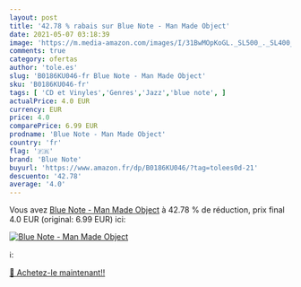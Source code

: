 ```yaml
---
layout: post
title: '42.78 % rabais sur Blue Note - Man Made Object'
date: 2021-05-07 03:18:39
image: 'https://m.media-amazon.com/images/I/31BwMOpKoGL._SL500_._SL400_.jpg'
comments: true
category: ofertas
author: 'tole.es'
slug: 'B0186KU046-fr Blue Note - Man Made Object'
sku: 'B0186KU046-fr'
tags: [ 'CD et Vinyles','Genres','Jazz','blue note', ]
actualPrice: 4.0 EUR
currency: EUR
price: 4.0
comparePrice: 6.99 EUR
prodname: 'Blue Note - Man Made Object'
country: 'fr'
flag: '🇫🇷'
brand: 'Blue Note'
buyurl: 'https://www.amazon.fr/dp/B0186KU046/?tag=tolees0d-21'
descuento: '42.78'
average: '4.0'
---
```


Vous avez [Blue Note - Man Made Object](https://www.amazon.fr/dp/B0186KU046/?tag=tolees0d-21)  à  42.78 % de réduction, prix final  4.0 EUR (original: 6.99 EUR) ici:

[![Blue Note - Man Made Object](https://m.media-amazon.com/images/I/31BwMOpKoGL._SL500_._SL400_.jpg)](https://www.amazon.fr/dp/B0186KU046/?tag=tolees0d-21)

ℹ️:


[🛒 Achetez-le maintenant!!](https://www.amazon.fr/dp/B0186KU046/?tag=tolees0d-21)
